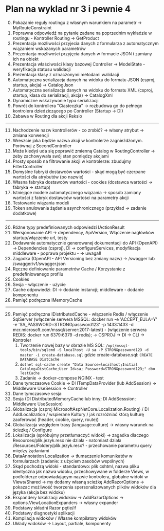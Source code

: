 # Plan na wyklad nr 3 i pewnie 4
0. Pokazanie reguły routingu z własnym warunkiem na parametr -> MyRouteConstraint
1. Poprawna odpowiedź na pytanie zadane na poprzednim wykładzie w routingu - Kontroller Routing -> GetProduct
2. Prezentacja możliwości przyjecia danych z formularza z automatycznym wiązaniem wskazanych parametrów
3. Prezentacja możliwości przyjęcia danych w formacie JSON i zamiany ich na obiekt
4. Prezentacja właściwości klasy bazowej Controller -> ModelState - weryfikacja statusu walidacji
5. Prezentacja klasy z oznaczonymi metodami walidacji
6. Automatyczna serializacja danych na widoku do formatu JSON (csproj, startup, akcja) -> CatalogJson
7. Automatyczna serializacja danych na widoku do formatu XML (csproj, startup, klasa do serializacji, akcja) -> CatalogXml
8. Dynamiczne wskazywanie typu serializacji
9. Powrót do kontrollera "Ciasteczka" -> rozbudowa go do pełnego kontrolera dziedziczącego po Controller (Startup -> DI)
10. Zabawa w Routing dla akcji Reksio
---
11. Nachodzenie nazw kontrollerów - co zrobić? -> własny atrybut -> zmiana konwencji
12. Wreszcie jaka będzie nazwa akcji w kontrolerze zagnieżdżonym. Porównaj z SecondController
13. Może kiedyś uda się poprawić zmienną Catalog w RoutingController -> żeby zachowywała swój stan pomiędzy akcjami
14. Prosty sposób na filtrowanie akcji w kontrolerze: zbudujmy FilterController
15. Domyślne fabryki dostawców wartości - skąd mogą być czerpane wartości dla atrybutów (po nazwie)
16. Własna fabryka dostawców wartości - cookies (dostawca wartości -> fabryka -> startup)
17. Istniejące modele automatycznego wiązania -> sposób zamiany wartości z fabryk dostawców wartości na parametry akcji
18. Testowanie wiązania modeli
19. Token anulowania żądania asynchronicznego (przykład -> zadanie dodatkowe)
---
20. Różne typy predefiniowanych odpowiedzi IActionResult
21. Wersjonowanie API -> dependency, ApiVersion, Włączenie nagłówków startup/włączenie url, testy
22. Dodawanie automatycznie generowanej dokumentacji do API (OpenAPI) -> Dependencies (csproj), DI -> configureServices, modyfikacja middleware - poprawa projektu - -> uwaga!!
23. Zagadka (OpenAPI - API Versioning bez zmiany nazw) -> /swagger lub /swagger/v1/swagger.json 
24. Ręczne definiowanie parametrów Cache / Korzystanie z predefiniowanego profilu
25. Cookies
26. Sesja - włączenie - użycie
27. Cache odpowiedzi: DI -> dodanie instancji; middleware - dodanie komponentu 
28. Pamięć podręczna IMemoryCache
---
29. Pamięć podręczna IDistributedCache - włączenie Redis / włączenie SqlServer (włączenie serwera MSSQL: docker run -e 'ACCEPT_EULA=Y' -e 'SA_PASSWORD=STRONGpassword123' -p 1433:1433 -d mcr.microsoft.com/mssql/server:2017-latest) - (włączenie serwera REDIS: docker run 6379:6379 -d redis); -> CSPROJ -> DI -> CLI -> Kontroler
    1. Tworzenie nowej bazy w obrazie MS SQL: `/opt/mssql-tools/bin/sqlcmd -S localhost -U sa -P STRONGpassword123 -d master -i create-database.sql` gdzie create-database.sql: `CREATE DATABASE DistCache`
    2. `dotnet sql-cache create "Data Source=localhost;Initial Catalog=DistCache;User Id=sa; Password=STRONGpassword123;" dbo TestCache` 
    3. Zadanie -> docker-compose NGINX - test
30. Dane tymczasowe Cookie  -> DI ITempDataProvider (lub AddSession) -> Middleware UseSession -> Controller
31. Dane tymczasowe sesja
32. Sesja (DI DistributedMemoryCache lub inny; DI AddSesssion; Middleware UseSession)
33. Globalizacja (csproj MicrosoftAspNetCore.Localization.Routing) / DI AddLocalization / wspierane Kultury / jak rozróżniać którą kulturę zaoferować (header, cookie, query, route))
34. Globalizacja względem trasy (language:culture) -> własny warunek na ścieżkę / Configure<RouteOptions>
34. Lokalizacja (spróbujmy przetłumaczyć widoki) -> zagadka dlaczego Resources/plik.jezyk.resx nie działa - natomiast działa /Resources/Foldery/plik.jezyk.resx? - przechowanie parametru query między żądaniami
35. DataAnnotation Localization -> tłumaczenie komunikatów w formularzach (zadanie: z użyciem zasobów wspólnych)
36. Skąd pochodzą widoki - standardowo: plik cshtml, nazwa pliku identyczna jak nazwa widoku, przechowywane w folderze Views, w podfolderze odpowiadającym nazwie kontrolera, globalne widoki w Views/Shared -> my dodamy własną scieżkę AddRazorOptions -> pokazać możliwość tworzenia spersonalizowanych plików widoków dla języka (akcja bez widoku)
37. Ekspandery lokalizacji widoków -> AddRazorOptions -> options.ViewLocationExpanders -> własny expander
38. Podstawy składni Razor pętle/if 
39. Podstawy diagnostyki aplikacji
40. Kompilacja widoków / Własne kompilatory widoków
41. Układy widoków -> Layout, partiale, komponenty 